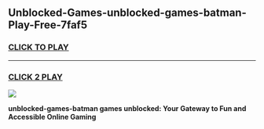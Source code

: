 
## Unblocked-Games-unblocked-games-batman-Play-Free-7faf5
<h3>
<a href="https://premium76.site?title=unblocked-games-batman&ref=18A">CLICK TO PLAY</a></h3>
<hr>

<h3>
<a href="https://premium76.site?title=unblocked-games-batman&ref=18A">CLICK 2 PLAY</a>
  
</h3>

<a href="https://premium76.site?title=unblocked-games-batman&ref=18A"><img src="https://clearcache.store/games.png"></a>


**unblocked-games-batman games unblocked: Your Gateway to Fun and Accessible Online Gaming**
